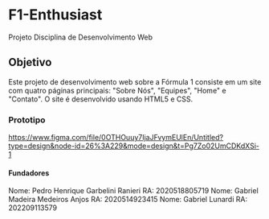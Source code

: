 # F1-Enthusiast
Projeto Disciplina de Desenvolvimento Web

## Objetivo
Este projeto de desenvolvimento web sobre a Fórmula 1 consiste em um site com quatro páginas principais: "Sobre Nós", "Equipes", "Home" e "Contato". O site é desenvolvido usando HTML5 e CSS.

### Prototipo

https://www.figma.com/file/0OTHOuuy7IjaJFvymEUlEn/Untitled?type=design&node-id=26%3A229&mode=design&t=Pg7Zo02UmCDKdXSi-1

#### Fundadores
Nome: Pedro Henrique Garbelini Ranieri RA: 2020518805719
Nome: Gabriel Madeira Medeiros Anjos   RA: 2020514923415
Nome: Gabriel Lunardi                  RA: 202209113579
